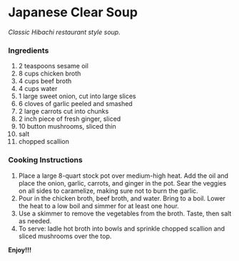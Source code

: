 # Japanese Clear Soup

*Classic Hibachi restaurant style soup.*

### Ingredients

1. 2 teaspoons sesame oil
2. 8 cups chicken broth
3. 4 cups beef broth
4. 4 cups water
5. 1 large sweet onion, cut into large slices
6. 6 cloves of garlic peeled and smashed
7. 2 large carrots cut into chunks
8. 2 inch piece of fresh ginger, sliced
9. 10 button mushrooms, sliced thin
10. salt
11. chopped scallion

### Cooking Instructions

1. Place a large 8-quart stock pot over medium-high heat. Add the oil and place the onion, garlic, carrots, and ginger in the pot. Sear the veggies on all sides to caramelize, making sure not to burn the garlic.
2. Pour in the chicken broth, beef broth, and water. Bring to a boil. Lower the heat to a low boil and simmer for at least one hour.
3. Use a skimmer to remove the vegetables from the broth. Taste, then salt as needed.
4. To serve: ladle hot broth into bowls and sprinkle chopped scallion and sliced mushrooms over the top.

**Enjoy!!!**

